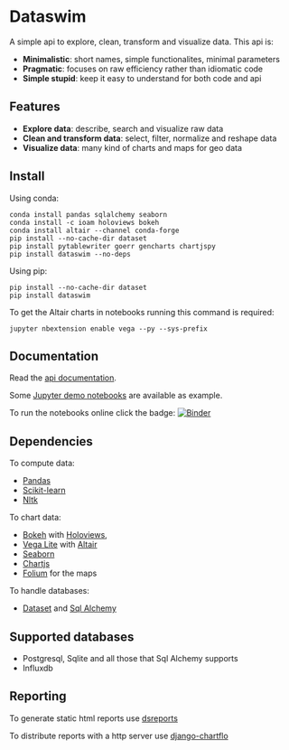 # Dataswim

A simple api to explore, clean, transform and visualize data. This api is:

- **Minimalistic**: short names, simple functionalites, minimal parameters
- **Pragmatic**: focuses on raw efficiency rather than idiomatic code
- **Simple stupid**: keep it easy to understand for both code and api

## Features

- **Explore data**: describe, search and visualize raw data
- **Clean and transform data**: select, filter, normalize and reshape data
- **Visualize data**: many kind of charts and maps for geo data

## Install 

Using conda:

   ```
   conda install pandas sqlalchemy seaborn
   conda install -c ioam holoviews bokeh
   conda install altair --channel conda-forge
   pip install --no-cache-dir dataset
   pip install pytablewriter goerr gencharts chartjspy
   pip install dataswim --no-deps
   ```

Using pip:

   ```
   pip install --no-cache-dir dataset
   pip install dataswim
   ```

To get the Altair charts in notebooks running this command is required:

   ```
   jupyter nbextension enable vega --py --sys-prefix
   ```

## Documentation

Read the [api documentation](http://dataswim.readthedocs.io/en/latest/index.html). 

Some [Jupyter demo notebooks](https://github.com/synw/dataswim-notebooks) are available as example. 

To run the notebooks online click the 
badge: [![Binder](https://mybinder.org/badge.svg)](https://mybinder.org/v2/gh/synw/dataswim-notebooks/master)

## Dependencies

To compute data:

- [Pandas](https://github.com/pandas-dev/pandas)
- [Scikit-learn](http://scikit-learn.org)
- [Nltk](https://www.nltk.org/)

To chart data:

- [Bokeh](https://bokeh.pydata.org/en/latest/) with [Holoviews](http://holoviews.org/), 
- [Vega Lite](https://vega.github.io/vega-lite/) with [Altair](https://altair-viz.github.io/) 
- [Seaborn](http://seaborn.pydata.org)
- [Chartjs](http://www.chartjs.org/)
- [Folium](https://github.com/python-visualization/folium) for the maps

To handle databases:

- [Dataset](https://dataset.readthedocs.io/en/latest/) and [Sql Alchemy](http://www.sqlalchemy.org)

## Supported databases

- Postgresql, Sqlite and all those that Sql Alchemy supports
- Influxdb

## Reporting

To generate static html reports use [dsreports](https://github.com/synw/dsreports)

To distribute reports with a http server use [django-chartflo](https://github.com/synw/django-chartflo)

